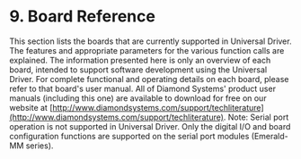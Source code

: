 # 9. Board Reference

This section lists the boards that are currently supported in Universal Driver. The features and appropriate parameters for the various function calls are explained. The information presented here is only an overview of each board, intended to support software development using the Universal Driver. For complete functional and operating details on each board, please refer to that board's user manual. All of Diamond Systems' product user manuals (including this one) are available to download for free on our website at [http://www.diamondsystems.com/support/techliterature](http://www.diamondsystems.com/support/techliterature). Note: Serial port operation is not supported in Universal Driver. Only the digital I/O and board configuration functions are supported on the serial port modules (Emerald-MM series).
